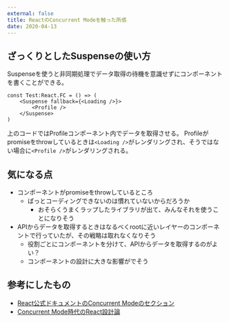 ```yaml
---
external: false
title: ReactのConcurrent Modeを触った所感
date: 2020-04-13
---
```


## ざっくりとしたSuspenseの使い方

Suspenseを使うと非同期処理でデータ取得の待機を意識せずにコンポーネントを書くことができる。

```tsx
const Test:React.FC = () => (
	<Suspense fallback={<Loading />}>
		<Profile />
	</Suspense>
)
```

上のコードではProfileコンポーネント内でデータを取得させる。
Profileがpromiseをthrowしているときは`<Loading />`がレンダリングされ、そうではない場合に`<Profile />`がレンダリングされる。

## 気になる点

- コンポーネントがpromiseをthrowしているところ
  - ぱっとコーディングできないのは慣れていないからだろうか
	- おそらくうまくラップしたライブラリが出て、みんなそれを使うことになりそう
- APIからデータを取得するときはなるべくrootに近いレイヤーのコンポーネントで行っていたが、その戦略は取れなくなりそう
  - 役割ごとにコンポーネントを分けて、APIからデータを取得するのがよい？
  - コンポーネントの設計に大きな影響がでそう

## 参考にしたもの

- [React公式ドキュメントのConcurrent Modeのセクション](https://ja.reactjs.org/docs/concurrent-mode-intro.html)
- [Concurrent Mode時代のReact設計論](https://qiita.com/uhyo/items/4a6315bfccf387407631)

